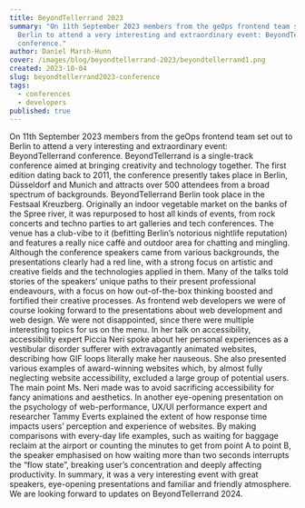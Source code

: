 ```yaml
---
title: BeyondTellerrand 2023
summary: "On 11th September 2023 members from the geOps frontend team set out to
  Berlin to attend a very interesting and extraordinary event: BeyondTellerrand
  conference."
author: Daniel Marsh-Hunn
cover: /images/blog/beyondtellerrand-2023/beyondtellerrand1.png
created: 2023-10-04
slug: beyondtellerrand2023-conference
tags:
  - conferences
  - developers
published: true
---
```

On 11th September 2023 members from the geOps frontend team set out to Berlin to attend a very interesting and extraordinary event: BeyondTellerrand conference.
BeyondTellerrand is a single-track conference aimed at bringing creativity and technology together. The first edition dating back to 2011, the conference presently takes place in Berlin, Düsseldorf and Munich and attracts over 500 attendees from a broad spectrum of backgrounds.
BeyondTellerrand Berlin took place in the Festsaal Kreuzberg. Originally an indoor vegetable market on the banks of the Spree river, it was repurposed to host all kinds of events, from rock concerts and techno parties to art galleries and tech conferences. The venue has a club-vibe to it (befitting Berlin’s notorious nightlife reputation) and features a really nice caffé and outdoor area for chatting and mingling.
Although the conference speakers came from various backgrounds, the presentations clearly had a red line, with a strong focus on artistic and creative fields and the technologies applied in them. Many of the talks told stories of the speakers’ unique paths to their present professional endeavours, with a focus on how out-of-the-box thinking boosted and fortified their creative processes.
As frontend web developers we were of course looking forward to the presentations about web development and web design. We were not disappointed, since there were multiple interesting topics for us on the menu. 
In her talk on accessibility, accessibility expert Piccia Neri spoke about her personal experiences as a vestibular disorder sufferer with extravagantly animated websites, describing how GIF loops literally make her nauseous. She also presented various examples of award-winning websites which, by almost fully neglecting website accessibility, excluded a large group of potential users. The main point Ms. Neri made was to avoid sacrificing accessibility for fancy animations and aesthetics.
In another eye-opening presentation on the psychology of web-performance, UX/UI performance expert and researcher Tammy Everts explained the extent of how response time impacts users’ perception and experience of websites. By making comparisons with every-day life examples, such as waiting for baggage reclaim at the airport or counting the minutes to get from point A to point B, the speaker emphasised on how waiting more than two seconds interrupts the “flow state”, breaking user’s concentration and deeply affecting productivity.
In summary, it was a very interesting event with great speakers, eye-opening presentations and familiar and friendly atmosphere. We are looking forward to updates on BeyondTellerrand 2024.
